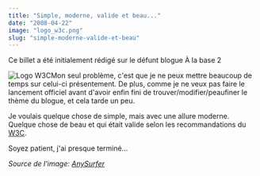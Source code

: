 ```yaml
---
title: "Simple, moderne, valide et beau..."
date: "2008-04-22"
image: "logo_w3c.png"
slug: "simple-moderne-valide-et-beau"
---
```


Ce billet a été initialement rédigé sur le défunt blogue À la base 2

![Logo W3C](images/logo_w3c.png "Logo W3C")Mon seul problème, c'est que je ne peux mettre beaucoup de temps sur celui-ci présentement. De plus, comme je ne veux pas faire le lancement officiel avant d'avoir enfin fini de trouver/modifier/peaufiner le thème du blogue, et cela tarde un peu.

Je voulais quelque chose de simple, mais avec une allure moderne. Quelque chose de beau et qui était valide selon les recommandations du [W3C](https://www.w3.org/ "W3C").

Soyez patient, j'ai presque terminé...

_Source de l'image: [AnySurfer](https://www.anysurfer.be/ "Source de l'image")_
